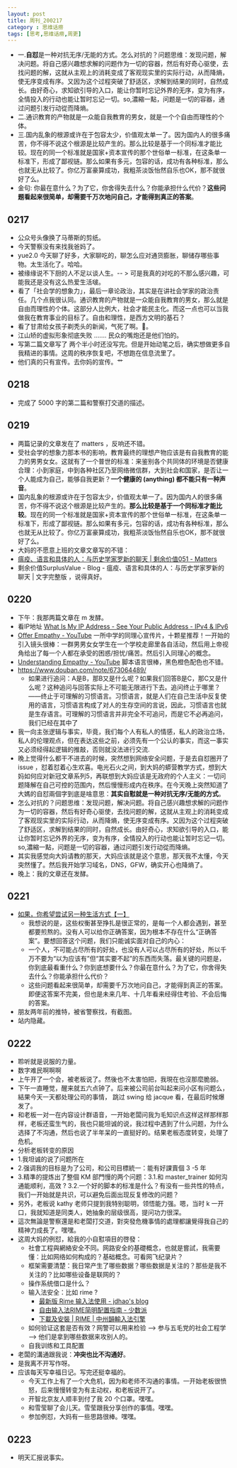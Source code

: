 ```yaml
---
layout: post
title: 周刊_200217
category : 思维话痨
tags: [思考,思维话痨,周更]
---
```


- 一.**自怼**是一种对抗无序/无能的方式。怎么对抗的？问题思维：发现问题，解决问题。将自己感兴趣想求解的问题作为一切的容器，然后有好奇心驱使，去找问题的解，这就从主观上的消耗变成了客观现实里的实际行动，从而降熵，使无序变成有序。又因为这个过程突破了舒适区，求解到结果的同时，自然成长。由好奇心，求知欲引导的入口，能让你暂时忘记外界的无序，变为有序，全情投入的行动也能让暂时忘记一切。so,濃縮一點，问题是一切的容器，通过问题引发行动從而降熵。
- 二.通识教育的产物就是一众能自我教育的男女，就是一个个自由而理性的个体。
- 三.国内乱象的根源或许在于包容太少，价值观太单一了。因为国内人的很多痛苦，你不得不说这个根源是比较产生的。那么比较是基于一个同标准才能比较。现在的同一个标准就是国家+资本宣传的那个世俗单一标准，在这条单一标准下，形成了鄙视链。那么如果有多元，包容的话，成功有各种标准，那么也就无从比较了。你亿万富豪算成功，我粗茶淡饭怡然自乐也OK，那不就很好了么。
- 金句: 你最在意什么？为了它，你舍得失去什么？你能承担什么代价？**这些问题看起来很简单，却需要千万次地问自己，才能得到真正的答案**。

## 0217
  - 公众号头像换了马蒂斯的剪纸。
  - 今天警察没有来找我爸妈了。
  - yue2.0 今天聊了好多，大家聊吃的，聊怎么应对通货膨胀，聊储存哪些事物。太生活化了。哈哈。
  - 被缘缘说不下厨的人不足以谈人生。-- > 可是我真的对吃的不那么感兴趣，可能我还是没有这么热爱生活啵。
  - 看了「社会学的想象力」，最后一章论政治，其实是在讲社会学家的政治责任。几个点我很认同。通识教育的产物就是一众能自我教育的男女，那么就是自由而理性的个体。这部分人比例大，社会才能民主化。而这一点也可以当我做我在教育事业的目标了。自由和理性，是西方文明的基石？
  - 看了甘肃给女孩子剃秃头的新闻，气死了啊。😤。
  - 江山矫的虚拟形象彻底失败 ....... 民众的嘴炮还是他们怕的。
  - 写第二篇文章写了 两个半小时还没写完。但是开始动笔之后，确实想做更多自我精进的事情。这周的秩序恢复吧，不想跑在信息流里了。
  - 他们真的只有宣传。去你妈的宣传。艹
  
## 0218
  - 完成了 5000 字的第二篇和警察打交道的描述。
  
## 0219
  - 两篇记录的文章发在了 matters ，反响还不错。
  - 受社会学的想象力那本书的影响，教育最终的理想产物应该是有自我教育的能力的男男女女。这就有了一个普世的标准：来鉴别各个共同体的环境是否健康合理：小到家庭，中到各种社区乃至网络微信群，大到社会和国家，是否让一个人能成为自己，能够自我更新？**一个健康的 (anything) 都不能只有一种声音**。
  - 国内乱象的根源或许在于包容太少，价值观太单一了。因为国内人的很多痛苦，你不得不说这个根源是比较产生的。**那么比较是基于一个同标准才能比较**。现在的同一个标准就是国家+资本宣传的那个世俗单一标准，在这条单一标准下，形成了鄙视链。那么如果有多元，包容的话，成功有各种标准，那么也就无从比较了。你亿万富豪算成功，我粗茶淡饭怡然自乐也OK，那不就很好了么。 
  - 大妈的不愿意上班的文章文章写的不错：
  - [瘟疫、语言和具体的人：与历史学家罗新的聊天 | 剩余价值051 - Matters](https://matters.news/@surplusvalue/%E7%98%9F%E7%96%AB-%E8%AF%AD%E8%A8%80%E5%92%8C%E5%85%B7%E4%BD%93%E7%9A%84%E4%BA%BA-%E4%B8%8E%E5%8E%86%E5%8F%B2%E5%AD%A6%E5%AE%B6%E7%BD%97%E6%96%B0%E7%9A%84%E8%81%8A%E5%A4%A9-%E5%89%A9%E4%BD%99%E4%BB%B7%E5%80%BC051-bafyreihixqbzwb73hd2c26v74ly6eqelkks34qzm4sepomky5kn3zmwx6a)
  - 剩余价值SurplusValue - Blog - 瘟疫、语言和具体的人：与历史学家罗新的聊天 | 文字完整版 ，说得真好。
  
## 0220
  - 下午：我那两篇文章在 m 发酵。
  - 看IP地址 [What Is My IP Address - See Your Public Address - IPv4 & IPv6](https://whatismyipaddress.com/)
  - [Offer Empathy - YouTube](https://www.youtube.com/watch?v=fFqIZP4Yb64) 一所中学的同理心宣传片，十颗星推荐！一开始的引入镜头很棒：一群男男女女学生在一个学校走廊里各自活动，然后用上帝视角给出了每一个人都在承受的困惑/担忧/痛苦。然后引入同理心的概念。
  - [Understanding Empathy - YouTube](https://www.youtube.com/watch?v=vAJ6jDoePyY) 脚本语言很棒，黑色橙色配色也不错。
  - https://www.douban.com/note/673064489/
    - 如果进行追问：A是B，那B又是什么呢？如果我们回答B是C，那C又是什么呢？这种追问与回答实际上不可能无限进行下去。追问终止于哪里？——终止于可理解的习惯语言。习惯语言，就是人们在自己生活中反复使用的语言，习惯语言构成了对人的生存空间的言说，因此，习惯语言也就是生存语言。可理解的习惯语言并非完全不可追问，而是它不必再追问，我们已经在其中了
  - 我一向主张逻辑与事实，毕竟，我们每个人有私人的情感，私人的政治立场，私人的伦理观点，但在表达这些之前，必须先有一个公认的事实，而这一事实又必须经得起逻辑的推敲，否则就没法进行交流.
  - 晚上觉得什么都干不进去的时候，突然想到网络安全问题，于是去自怼圈开了 issue ，怼着怼着心生欢喜。电光石火之间，到大妈的蟒营教学方式，想到大妈如何应对新冠文章系列5，再联想到大妈应该是无政府的个人主义：一切问题降解在自己可控的范围内，然后慢慢形成内在秩序。在今天晚上突然知道了大媽的自怼兩個字到底是啥意思：**其实自懟就是一种对抗无序/无能的方式**。
  - 怎么对抗的？问题思维：发现问题，解决问题。将自己感兴趣想求解的问题作为一切的容器，然后有好奇心驱使，去找问题的解，这就从主观上的消耗变成了客观现实里的实际行动，从而降熵，使无序变成有序。又因为这个过程突破了舒适区，求解到结果的同时，自然成长。由好奇心，求知欲引导的入口，能让你暂时忘记外界的无序，变为有序，全情投入的行动也能让暂时忘记一切。so,濃縮一點，问题是一切的容器，通过问题引发行动從而降熵。 
  - 其实我感觉向大妈请教的那天，大妈应该就是这个意思，那天我不太懂，今天突然懂了。然后我开始学习域名，DNS，GFW，确实开心也降熵了。  
  - 晚上：我的文章还在发酵。
  
## 0221
  - [如果，你希望尝试另一种生活方式【一】](https://mp.weixin.qq.com/s/VV-azGIh64QZsYerABBXPg) 
    - 我想说的是，这些权衡甚至挣扎是很正常的，是每一个人都会遇到，甚至都要煎熬的。没有人可以给你正确答案，因为根本不存在什么“正确答案”。要想回答这个问题，我们只能诚实面对自己的内心：
    - 一个人，不可能占尽所有的好处，也没有人可以占尽所有的好处，所以千万不要为“以为应该有”但“其实要不起”的东西而失落。最关键的问题是，你到底最看重什么？你到底想要什么？你最在意什么？为了它，你舍得失去什么？你能承担什么代价？
    - 这些问题看起来很简单，却需要千万次地问自己，才能得到真正的答案。即便这答案不完美，但也是未来几年、十几年看来经得住考验、不会后悔的答案。
  - 朋友两年前的推特，被省警察找，有截图。
  - 站内隐藏。
  
## 0222
  - 聆听就是说服的力量。
  - 数字难民啊啊啊
  - 上午开了一个会，被老板说了。然後也不太害怕把，我現在也沒那麼脆弱。
  - 下午一直睡觉，醒来就五六点钟了。后来被公司前台叫起来问小区有问题么，結果今天一天都处理公司的事情， 跳过 swing 给 jacque 看，在最后时候爆发了。
  - 和老板一对一在内容设计群语音，一开始老闆问我为毛知识点这样这样那样那样，老板还蛮生气的，我也只能坦诚的说，我过程中遇到了什么问题，为什么选择了不沟通，然后也说了半年呆的一直挺好的。结果老板态度转变，处理了危机。
  - 分析老板转变的原因 
   - 1.我坦诚的说了问题所在 
   - 2.强调我的目标是为了公司，和公司目標統一：能有好課賣個 3 -5 年 
   - 3.精準的提炼出了整個 KM 部門慢的两个问题：3.1.和 master_trainer 如何沟通能顺利，高效 ? 3.2.一个好的脚本的标准是什么？有没有一些共性的特点，我们一开始就是共识，可以避免后面出现反复修改的问题？
  - 另外，老板说 kathy 老师只提到我特别聪明，领悟能力强。嗯，当时 k 一开口，我就知道是同类人，她抽象的层级很高，提问功力很深。
  - 這次無論是警察還是和老闆打交道，對突發危機事情的處理都讓覺得我自己的精神力成長了。嘿嘿。
  - 这周大妈的例怼，給我的小自懟項目的啓發：
    - 社會工程與網絡安全不同。网路安全的基礎概念，也就是嘗試，我需要懂：比如网络如何构成的？基础概念。可看网飞纪录片？
    - 框架需要清楚：我日常产生了哪些数据？哪些数据是关注的？那些是我不关注的？比如哪些设备是联网的？
    - 操作系统借口是什么？
    - 输入法安全：比如 rime ?
      - [最新版 Rime 输入法使用 - jdhao's blog](https://jdhao.github.io/2019/02/18/rime_configuration_intro/)
      - [自由输入法RIME简明配置指南 - 少数派](https://sspai.com/post/55699)
      - [下載及安裝 | RIME | 中州韻輸入法引擎](https://rime.im/download/)
    - 如何验证这套是否有效？网警可以用来检验 --> 参与五毛党的社会工程学 --> 他们是拿到哪些数据来攻别人的。
    - 自我训练和工具配置
  - 老闆的溝通跟我说：**冲突也比不沟通好**。
  - 是我离不开写作呀。
  - 应该每天写幸福日记。写完还挺幸福的。
    - 今天工作上有了一个大危机，因为和老师不沟通的事情。一开始老板很愤怒，后来慢慢转变为有主动权，和老板说开了。
    - 开智北京友人顺丰到付了我 20 个口罩。嘿嘿。
    - 和雪莹聊了会儿天。雪莹跟我分享创作的事情。嘿嘿。
    - 参加例怼，大妈有一些思路很棒。嘿嘿。
    
## 0223
  - 明天汇报说事实。
